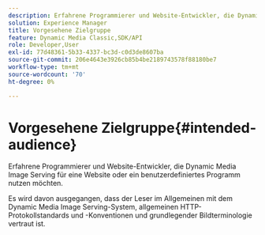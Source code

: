 ```yaml
---
description: Erfahrene Programmierer und Website-Entwickler, die Dynamic Media Image Serving für eine Website oder ein benutzerdefiniertes Programm nutzen möchten.
solution: Experience Manager
title: Vorgesehene Zielgruppe
feature: Dynamic Media Classic,SDK/API
role: Developer,User
exl-id: 77d48361-5b33-4337-bc3d-c0d3de8607ba
source-git-commit: 206e4643e3926cb85b4be2189743578f88180be7
workflow-type: tm+mt
source-wordcount: '70'
ht-degree: 0%

---
```


# Vorgesehene Zielgruppe{#intended-audience}

Erfahrene Programmierer und Website-Entwickler, die Dynamic Media Image Serving für eine Website oder ein benutzerdefiniertes Programm nutzen möchten.

Es wird davon ausgegangen, dass der Leser im Allgemeinen mit dem Dynamic Media Image Serving-System, allgemeinen HTTP-Protokollstandards und -Konventionen und grundlegender Bildterminologie vertraut ist.
